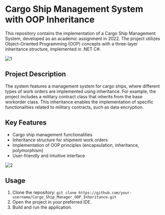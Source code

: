 # Cargo Ship Management System with OOP Inheritance

This repository contains the implementation of a Cargo Ship Management System, developed as an academic assignment in 2022. The project utilizes Object-Oriented Programming (OOP) concepts with a three-layer inheritance structure, implemented in .NET C#.

![1](https://github.com/AlxKovlv/Cargo_Ship_Manager_OOP_Inheritance/assets/130834771/4c76c63b-89f4-48f9-b30d-e30cc019393e)

## Project Description

The system features a management system for cargo ships, where different types of work orders are implemented using inheritance. For example, the project includes a military contract class that inherits from the base workorder class. This inheritance enables the implementation of specific functionalities related to military contracts, such as data encryption.

## Key Features

- Cargo ship management functionalities
- Inheritance structure for shipment work orders
- Implementation of OOP principles (encapsulation, inheritance, polymorphism)
- User-friendly and intuitive interface
  
![2](https://github.com/AlxKovlv/Cargo_Ship_Manager_OOP_Inheritance/assets/130834771/20e5f927-6539-48db-8c84-f88cdb603a37)

## Usage

1. Clone the repository: `git clone https://github.com/your-username/Cargo_Ship_Manager_OOP_Inheritance.git`
2. Open the project in your preferred IDE.
3. Build and run the application.
